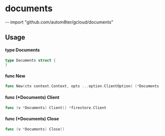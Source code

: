 # documents
--
    import "github.com/autom8ter/gcloud/documents"


## Usage

#### type Documents

```go
type Documents struct {
}
```


#### func  New

```go
func New(ctx context.Context, opts ...option.ClientOption) (*Documents, error)
```

#### func (*Documents) Client

```go
func (v *Documents) Client() *firestore.Client
```

#### func (*Documents) Close

```go
func (v *Documents) Close()
```
